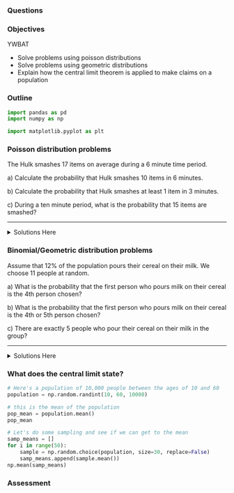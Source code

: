 
### Questions

### Objectives
YWBAT 
* Solve problems using poisson distributions
* Solve problems using geometric distributions
* Explain how the central limit theorem is applied to make claims on a population

### Outline


```python
import pandas as pd
import numpy as np

import matplotlib.pyplot as plt
```

### Poisson distribution problems
The Hulk smashes 17 items on average during a 6 minute time period.

a) Calculate the probability that Hulk smashes 10 items in 6 minutes.

b) Calculate the probability that Hulk smashes at least 1 item in 3 minutes.

c) During a ten minute period, what is the probability that 15 items are smashed?

----------------
<details>
    <summary>Solutions Here</summary>
    
    a) $$p = \frac{\lambda^x \times e^{-\lambda}}{x!} = \frac{\frac{17}{6}^x \times e^{-\frac{17}{6}}}{x!}$$
    
    Plug in 10 for x
       
       $$p = \frac{\frac{17}{6}^{10} \times e^{-\frac{17}{6}}}{10!}$$
       
       calculate 
       $$p = 0.033 = 3.3\%$$
            
     b) Start by converting lambda to match our time interval
    
        $$p = \frac{\frac{8.5}{3}^x \times e^{-\frac{8.5}{3}}}{x!}$$
        
    Plug in 1 for x
        
        $$p = \frac{\frac{17}{6}^1 \times e^{-\frac{17}{6}}}{1!}$$
    
    Calculate
    
        $$ p = 16.67\%$$
    
    c) Left as an exercise for the reader
    
</details>

### Binomial/Geometric distribution problems
Assume that 12% of the population pours their cereal on their milk. We choose 11 people at random.

a) What is the probability that the first person who pours milk on their cereal is the 4th person chosen?

b) What is the probability that the first person who pours milk on their cereal is the 4th or 5th person chosen?

c) There are exactly 5 people who pour their cereal on their milk in the group?

----------------------

<details>
    <summary>Solutions Here</summary>
    
    a) $$ p = 0.12^3 \times 0.88 = 0.0015 = .15\% $$
    
    b) $$ p = p(4) + p(5) = 0.12^3 \times 0.88 + 0.12^4 \times 0.88 = 0.0017 = 0.17\% $$
    
    c) $$ p = {11 \choose 8} 0.12^5 \times 0.88^6 = 0.0020 = 0.20\%$$
    
</details>

### What does the central limit state? 


```python
# Here's a population of 10,000 people between the ages of 10 and 60
population = np.random.randint(10, 60, 10000)

# this is the mean of the population
pop_mean = population.mean()
pop_mean
```


```python
# Let's do some sampling and see if we can get to the mean
samp_means = []
for i in range(50):
    sample = np.random.choice(population, size=30, replace=False)
    samp_means.append(sample.mean())
np.mean(samp_means)
```

### Assessment
